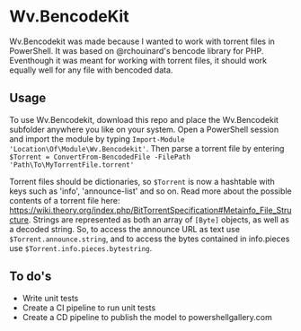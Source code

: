 # Wv.BencodeKit
Wv.Bencodekit was made because I wanted to work with torrent files in PowerShell. It was based on @rchouinard's bencode library for PHP. Eventhough it was meant for working with torrent files, it should work equally well for any file with bencoded data.

## Usage ##
To use Wv.Bencodekit, download this repo and place the Wv.Bencodekit subfolder anywhere you like on your system. Open a PowerShell session and import the module by typing `Import-Module 'Location\Of\Module\Wv.Bencodekit'`. Then parse a torrent file by entering `$Torrent = ConvertFrom-BencodedFile -FilePath 'Path\To\MyTorrentFile.torrent'`

Torrent files should be dictionaries, so `$Torrent` is now a hashtable with keys such as 'info', 'announce-list' and so on. Read more about the possible contents of a torrent file here: https://wiki.theory.org/index.php/BitTorrentSpecification#Metainfo_File_Structure. Strings are represented as both an array of `[Byte]` objects, as well as a decoded string. So, to access the announce URL as text use `$Torrent.announce.string`, and to access the bytes contained in info.pieces use `$Torrent.info.pieces.bytestring`.

## To do's ##
* Write unit tests
* Create a CI pipeline to run unit tests
* Create a CD pipeline to publish the model to powershellgallery.com